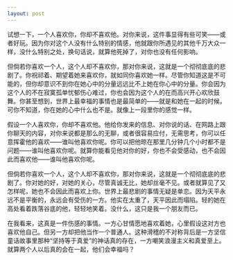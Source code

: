 ```yaml
---
layout: post
---
```

试想一下，一个人喜欢你，你却不喜欢他。对你来说，这件事显得有些可笑——或者好玩。因为你对这个人没有什么特别的情感，他就跟你所遇见的其他千万大众一样，没什么特别之处，换句话说，就算他死掉了，对你也没有任何影响。

但倘若你喜欢一个人，这个人却不喜欢你，那对你来说，这就是一个彻彻底底的悲剧了。你祝祁着、期望着她来喜欢你，就如同你喜欢她一样。尽管你知道这是不可能的，但你却意识不到你在她心中的分量远远比不上她在你心中的分量。你会因为这个人的不在寂寞孤单忧郁伤心难过，你也会因为这个人的在而高兴开心欢欣鼓舞。你甚至想到，世界上最幸福的事情也是最简单的——就是和她在一起的时候。可你不知道，你在她的心中什么也不是。就像上一段里你的感觉一样。

假设一个人喜欢你，你却不喜欢他。他给你发来的信息、对你说的话、在网路上跟你聊天的内容，对你来说都是那么的无聊，或者很容易应付，无需思考，你可以任意挥霍他的喜欢——谁叫他喜欢你呢。你可以把他晾在那里几分钟几个小时都不是问题——谁叫他喜欢你呢。就算你能看见他对你的好，你也不会受感动，也不会因此而喜欢他——谁叫他喜欢你呢。

但倘若你喜欢一个人，这个人却不喜欢你，那对你来说，这就是一个彻彻底底的悲剧了。你对她的好，对她的关心，尽管真诚无比，她却丝毫不见。或者就算见了又怎样呢，她也不会因此而喜欢上你。世界上最悲剧的事情无疑是单恋。因为天平永远不是平衡的，永远会有受伤的一方。他实在太重了，天平因此而塌陷。轻的她在高处看着跌落谷底的他，轻轻地笑着。没什么，这只是我一个朋友而已。

在我看来，这真是一件伤感的事情。一方心甘情愿地喜欢着她，心里假设这对方也喜欢他自己。但另一方却把他当作一个普通人。这种滑稽的不对称背后是一方坚信童话故事里那种“坚持等于真爱”的神话真的存在，一方嘲笑浪漫主义和真爱至上。就算两个人以后真的会在一起，他们会幸福吗？